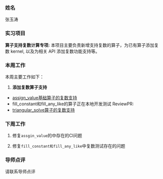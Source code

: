 ### 姓名
张玉涛
### 实习项目
**算子支持复数计算专项:** 本项目主要负责新增支持复数的算子，为已有算子添加复数 kernel, 以及为相关 API 添加复数功能支持等。

### 本周工作
本周主要工作如下：

1. **添加复数算子支持**

 - [assign_value基础算子的复数支持](https://github.com/PaddlePaddle/Paddle/pull/59536)
 - fill_constant和fill_any_like的算子正在本地开发测试
ReviewPR:
 - [triangular_solve算子的复数支持](https://github.com/PaddlePaddle/Paddle/pull/59529)


### 下周工作

1. 修复`assgin_value`的中存在的CI问题

2. 修复`fill_constant和fill_any_like`中复数测试存在的问题

### 导师点评
请联系导师点评
